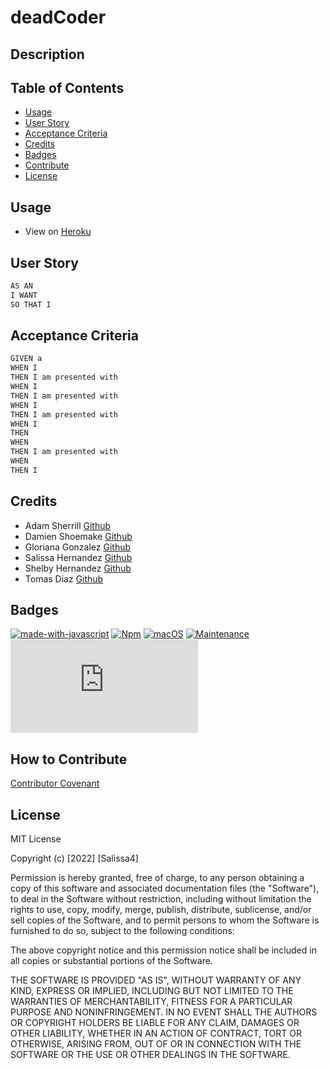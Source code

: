 # deadCoder
 
## Description



## Table of Contents
- [Usage](#usage)
- [User Story](#user-story)
- [Acceptance Criteria](#acceptance-criteria)
- [Credits](#credits)
- [Badges](#badges)
- [Contribute](#how-to-contribute)
- [License](#license)

## Usage

- View on [Heroku](https://deadcoder.herokuapp.com/)
<!-- ![deadCoder](./assets/demo.png) -->

## User Story

```md
AS AN 
I WANT 
SO THAT I 
```
## Acceptance Criteria

```md
GIVEN a 
WHEN I 
THEN I am presented with 
WHEN I 
THEN I am presented with 
WHEN I 
THEN I am presented with 
WHEN I 
THEN 
WHEN 
THEN I am presented with 
WHEN 
THEN I 

```

## Credits 

- Adam Sherrill [Github](https://github.com/ajsherrill2)
- Damien Shoemake [Github](https://github.com/Damien-Shoemake)
- Gloriana Gonzalez [Github](https://github.com/ggggglo)
- Salissa Hernandez [Github](https://github.com/Salissa4)
- Shelby Hernandez [Github](https://github.com/Shernandez927)
- Tomas Diaz [Github](https://github.com/tomasdiaz83)

## Badges

[![made-with-javascript](https://img.shields.io/badge/Made%20with-JavaScript-1f425f.svg)](https://www.javascript.com)
[![Npm](https://badgen.net/badge/icon/npm?icon=npm&label)](https://https://npmjs.com/)
[![macOS](https://svgshare.com/i/ZjP.svg)](https://svgshare.com/i/ZjP.svg)
[![Maintenance](https://img.shields.io/badge/Maintained%3F-no-red.svg)](https://bitbucket.org/lbesson/ansi-colors)
[![GitHub license](https://badgen.net/github/license/Naereen/Strapdown.js)](https://github.com/Naereen/StrapDown.js/blob/master/LICENSE)

## How to Contribute

[Contributor Covenant](https://www.contributor-covenant.org/) 

## License

MIT License

Copyright (c) [2022] [Salissa4]

Permission is hereby granted, free of charge, to any person obtaining a copy
of this software and associated documentation files (the "Software"), to deal
in the Software without restriction, including without limitation the rights
to use, copy, modify, merge, publish, distribute, sublicense, and/or sell
copies of the Software, and to permit persons to whom the Software is
furnished to do so, subject to the following conditions:

The above copyright notice and this permission notice shall be included in all
copies or substantial portions of the Software.

THE SOFTWARE IS PROVIDED "AS IS", WITHOUT WARRANTY OF ANY KIND, EXPRESS OR
IMPLIED, INCLUDING BUT NOT LIMITED TO THE WARRANTIES OF MERCHANTABILITY,
FITNESS FOR A PARTICULAR PURPOSE AND NONINFRINGEMENT. IN NO EVENT SHALL THE
AUTHORS OR COPYRIGHT HOLDERS BE LIABLE FOR ANY CLAIM, DAMAGES OR OTHER
LIABILITY, WHETHER IN AN ACTION OF CONTRACT, TORT OR OTHERWISE, ARISING FROM,
OUT OF OR IN CONNECTION WITH THE SOFTWARE OR THE USE OR OTHER DEALINGS IN THE
SOFTWARE.


